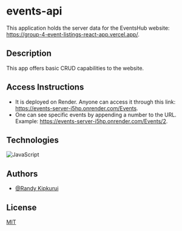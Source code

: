 # events-api
This application holds the server data for the EventsHub website: https://group-4-event-listings-react-app.vercel.app/.

## Description
This app offers basic CRUD capabilities to the website.

## Access Instructions
- It is deployed on Render. Anyone can access it through this link: https://events-server-i5hp.onrender.com/Events.
- One can see specific events by appending a number to the URL. Example: https://events-server-i5hp.onrender.com/Events/2.

## Technologies
![JavaScript](https://img.shields.io/badge/JavaScript-323330?style=for-the-badge&logo=javascript&logoColor=F7DF1E)

## Authors
- [@Randy Kipkurui](https://github.com/randy-kip)

## License

[MIT](https://github.com/randy-kip/events-api/blob/main/LICENSE.md)